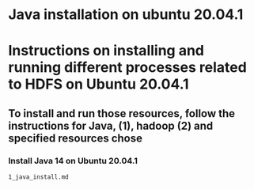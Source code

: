 # Java installation on ubuntu 20.04.1
# Instructions on installing and running different processes related to HDFS on Ubuntu 20.04.1

## To install and run those resources, follow the instructions for Java, (1), hadoop (2) and specified resources chose
### Install Java 14 on Ubuntu 20.04.1
    1_java_install.md